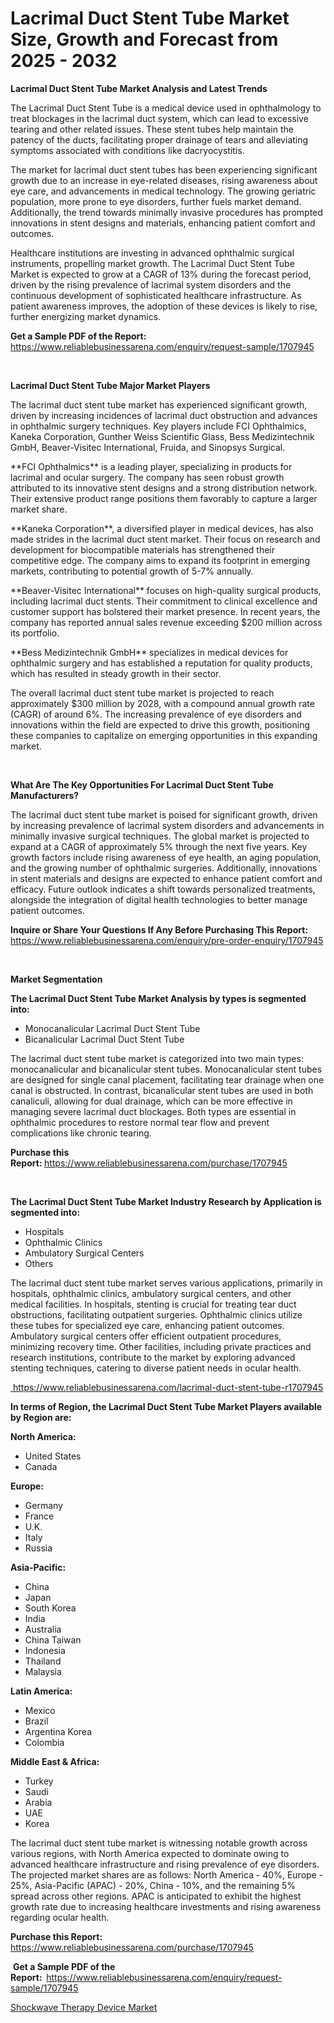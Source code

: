<p><h1>Lacrimal Duct Stent Tube Market Size, Growth and Forecast from 2025 - 2032</h1></p><p><strong>Lacrimal Duct Stent Tube Market Analysis and Latest Trends</strong></p>
<p><p>The Lacrimal Duct Stent Tube is a medical device used in ophthalmology to treat blockages in the lacrimal duct system, which can lead to excessive tearing and other related issues. These stent tubes help maintain the patency of the ducts, facilitating proper drainage of tears and alleviating symptoms associated with conditions like dacryocystitis. </p><p>The market for lacrimal duct stent tubes has been experiencing significant growth due to an increase in eye-related diseases, rising awareness about eye care, and advancements in medical technology. The growing geriatric population, more prone to eye disorders, further fuels market demand. Additionally, the trend towards minimally invasive procedures has prompted innovations in stent designs and materials, enhancing patient comfort and outcomes. </p><p>Healthcare institutions are investing in advanced ophthalmic surgical instruments, propelling market growth. The Lacrimal Duct Stent Tube Market is expected to grow at a CAGR of 13% during the forecast period, driven by the rising prevalence of lacrimal system disorders and the continuous development of sophisticated healthcare infrastructure. As patient awareness improves, the adoption of these devices is likely to rise, further energizing market dynamics.</p></p>
<p><strong>Get a Sample PDF of the Report:&nbsp;</strong> <a href="https://www.reliablebusinessarena.com/enquiry/request-sample/1707945?utm_campaign=2146&utm_medium=2&utm_source=Github&utm_content=ia&utm_term=04032025&utm_id=lacrimal-duct-stent-tube">https://www.reliablebusinessarena.com/enquiry/request-sample/1707945</a></p>
<p>&nbsp;</p>
<p><strong>Lacrimal Duct Stent Tube Major Market Players</strong></p>
<p><p>The lacrimal duct stent tube market has experienced significant growth, driven by increasing incidences of lacrimal duct obstruction and advances in ophthalmic surgery techniques. Key players include FCI Ophthalmics, Kaneka Corporation, Gunther Weiss Scientific Glass, Bess Medizintechnik GmbH, Beaver-Visitec International, Fruida, and Sinopsys Surgical.</p><p>**FCI Ophthalmics** is a leading player, specializing in products for lacrimal and ocular surgery. The company has seen robust growth attributed to its innovative stent designs and a strong distribution network. Their extensive product range positions them favorably to capture a larger market share.</p><p>**Kaneka Corporation**, a diversified player in medical devices, has also made strides in the lacrimal duct stent market. Their focus on research and development for biocompatible materials has strengthened their competitive edge. The company aims to expand its footprint in emerging markets, contributing to potential growth of 5-7% annually.</p><p>**Beaver-Visitec International** focuses on high-quality surgical products, including lacrimal duct stents. Their commitment to clinical excellence and customer support has bolstered their market presence. In recent years, the company has reported annual sales revenue exceeding $200 million across its portfolio.</p><p>**Bess Medizintechnik GmbH** specializes in medical devices for ophthalmic surgery and has established a reputation for quality products, which has resulted in steady growth in their sector. </p><p>The overall lacrimal duct stent tube market is projected to reach approximately $300 million by 2028, with a compound annual growth rate (CAGR) of around 6%. The increasing prevalence of eye disorders and innovations within the field are expected to drive this growth, positioning these companies to capitalize on emerging opportunities in this expanding market.</p></p>
<p>&nbsp;</p>
<p><strong>What Are The Key Opportunities For Lacrimal Duct Stent Tube Manufacturers?</strong></p>
<p><p>The lacrimal duct stent tube market is poised for significant growth, driven by increasing prevalence of lacrimal system disorders and advancements in minimally invasive surgical techniques. The global market is projected to expand at a CAGR of approximately 5% through the next five years. Key growth factors include rising awareness of eye health, an aging population, and the growing number of ophthalmic surgeries. Additionally, innovations in stent materials and designs are expected to enhance patient comfort and efficacy. Future outlook indicates a shift towards personalized treatments, alongside the integration of digital health technologies to better manage patient outcomes.</p></p>
<p><strong>Inquire or Share Your Questions If Any Before Purchasing This Report:</strong> <a href="https://www.reliablebusinessarena.com/enquiry/pre-order-enquiry/1707945?utm_campaign=2146&utm_medium=2&utm_source=Github&utm_content=ia&utm_term=04032025&utm_id=lacrimal-duct-stent-tube">https://www.reliablebusinessarena.com/enquiry/pre-order-enquiry/1707945</a></p>
<p>&nbsp;</p>
<p><strong>Market Segmentation</strong></p>
<p><strong>The Lacrimal Duct Stent Tube Market Analysis by types is segmented into:</strong></p>
<p><ul><li>Monocanalicular Lacrimal Duct Stent Tube</li><li>Bicanalicular Lacrimal Duct Stent Tube</li></ul></p>
<p><p>The lacrimal duct stent tube market is categorized into two main types: monocanalicular and bicanalicular stent tubes. Monocanalicular stent tubes are designed for single canal placement, facilitating tear drainage when one canal is obstructed. In contrast, bicanalicular stent tubes are used in both canaliculi, allowing for dual drainage, which can be more effective in managing severe lacrimal duct blockages. Both types are essential in ophthalmic procedures to restore normal tear flow and prevent complications like chronic tearing.</p></p>
<p><strong>Purchase this Report:&nbsp;</strong><a href="https://www.reliablebusinessarena.com/purchase/1707945?utm_campaign=2146&utm_medium=2&utm_source=Github&utm_content=ia&utm_term=04032025&utm_id=lacrimal-duct-stent-tube">https://www.reliablebusinessarena.com/purchase/1707945</a></p>
<p>&nbsp;</p>
<p><strong>The Lacrimal Duct Stent Tube Market Industry Research by Application is segmented into:</strong></p>
<p><ul><li>Hospitals</li><li>Ophthalmic Clinics</li><li>Ambulatory Surgical Centers</li><li>Others</li></ul></p>
<p><p>The lacrimal duct stent tube market serves various applications, primarily in hospitals, ophthalmic clinics, ambulatory surgical centers, and other medical facilities. In hospitals, stenting is crucial for treating tear duct obstructions, facilitating outpatient surgeries. Ophthalmic clinics utilize these tubes for specialized eye care, enhancing patient outcomes. Ambulatory surgical centers offer efficient outpatient procedures, minimizing recovery time. Other facilities, including private practices and research institutions, contribute to the market by exploring advanced stenting techniques, catering to diverse patient needs in ocular health.</p></p>
<p><a href="https://www.reliablebusinessarena.com/lacrimal-duct-stent-tube-r1707945?utm_campaign=2146&utm_medium=2&utm_source=Github&utm_content=ia&utm_term=04032025&utm_id=lacrimal-duct-stent-tube">&nbsp;https://www.reliablebusinessarena.com/lacrimal-duct-stent-tube-r1707945</a></p>
<p><strong>In terms of Region, the Lacrimal Duct Stent Tube Market Players available by Region are:</strong></p>
<p>
    <p> <strong> North America: </strong>
        <ul>
            <li>United States</li>
            <li>Canada</li>
        </ul>
        </p> 
    <p> <strong> Europe: </strong>
        <ul>
            <li>Germany</li>
            <li>France</li>
            <li>U.K.</li>
            <li>Italy</li>
            <li>Russia</li>
        </ul>
        </p> 
    <p> <strong> Asia-Pacific: </strong>
        <ul>
            <li>China</li>
            <li>Japan</li>
            <li>South Korea</li>
            <li>India</li>
            <li>Australia</li>
            <li>China Taiwan</li>
            <li>Indonesia</li>
            <li>Thailand</li>
            <li>Malaysia</li>
        </ul>
        </p> 
    <p> <strong> Latin America: </strong>
        <ul>
            <li>Mexico</li>
            <li>Brazil</li>
            <li>Argentina Korea</li>
            <li>Colombia</li>
        </ul>
        </p> 
    <p> <strong> Middle East & Africa: </strong>
        <ul>
            <li>Turkey</li>
            <li>Saudi</li>
            <li>Arabia</li>
            <li>UAE</li>
            <li>Korea</li>
        </ul>
    </p>
    </p>
<p><p>The lacrimal duct stent tube market is witnessing notable growth across various regions, with North America expected to dominate owing to advanced healthcare infrastructure and rising prevalence of eye disorders. The projected market shares are as follows: North America - 40%, Europe - 25%, Asia-Pacific (APAC) - 20%, China - 10%, and the remaining 5% spread across other regions. APAC is anticipated to exhibit the highest growth rate due to increasing healthcare investments and rising awareness regarding ocular health.</p></p>
<p><strong>Purchase this Report: </strong><a href="https://www.reliablebusinessarena.com/purchase/1707945?utm_campaign=2146&utm_medium=2&utm_source=Github&utm_content=ia&utm_term=04032025&utm_id=lacrimal-duct-stent-tube">https://www.reliablebusinessarena.com/purchase/1707945</a></p>
<p>&nbsp;<strong>Get a Sample PDF of the Report:&nbsp;&nbsp;</strong><a href="https://www.reliablebusinessarena.com/enquiry/request-sample/1707945?utm_campaign=2146&utm_medium=2&utm_source=Github&utm_content=ia&utm_term=04032025&utm_id=lacrimal-duct-stent-tube">https://www.reliablebusinessarena.com/enquiry/request-sample/1707945</a></p>
<p><strong></strong></p>
<p><p><a href="https://github.com/wileonie19657/Market-Research-Report-List-1/blob/main/shockwave-therapy-device-market.md?utm_campaign=2146&utm_medium=2&utm_source=Github&utm_content=ia&utm_term=04032025&utm_id=lacrimal-duct-stent-tube">Shockwave Therapy Device Market</a></p></p>